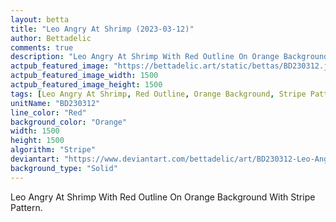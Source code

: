 ```yaml
---
layout: betta
title: "Leo Angry At Shrimp (2023-03-12)"
author: Bettadelic
comments: true
description: "Leo Angry At Shrimp With Red Outline On Orange Background With Stripe Pattern."
actpub_featured_image: "https://bettadelic.art/static/bettas/BD230312.jpg"
actpub_featured_image_width: 1500
actpub_featured_image_height: 1500
tags: [Leo Angry At Shrimp, Red Outline, Orange Background, Stripe Pattern, March 2023, Solid Background Pattern]
unitName: "BD230312"
line_color: "Red"
background_color: "Orange"
width: 1500
height: 1500
algorithm: "Stripe"
deviantart: "https://www.deviantart.com/bettadelic/art/BD230312-Leo-Angry-At-Shrimp-2023-03-12-953457021"
background_type: "Solid"
---
```


Leo Angry At Shrimp With Red Outline On Orange Background With Stripe Pattern.
